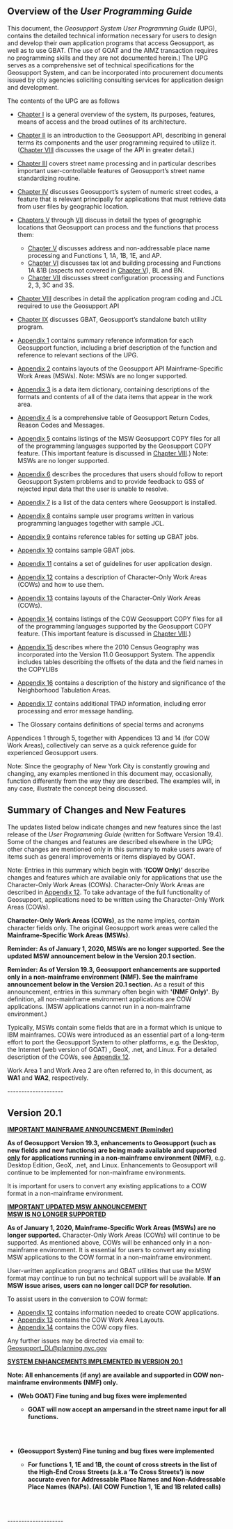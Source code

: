 ##  <div class="pdfPageBreakBefore">Overview of the <i>User Programming Guide</i></div>  

This document, the _Geosupport System User Programming Guide_ (UPG), contains the detailed technical information necessary for users to design and develop their own application programs that access Geosupport, as well as to use GBAT.  (The use of GOAT and the AIMZ transaction requires no programming skills and they are not documented herein.)  The UPG serves as a comprehensive set of technical specifications for the Geosupport System, and can be incorporated into procurement documents issued by city agencies soliciting consulting services for application design and development.

The contents of the UPG are as follows

* [Chapter I](/chapters/chapterI/chapterI/) is a general overview of the system, its purposes, features, means of access and the broad outlines of its architecture.  
* [Chapter II](/chapters/chapterII/chapterII/) is an introduction to the Geosupport API, describing in general terms its components and the user programming required to utilize it.  ([Chapter VIII](/chapters/chapterVIII/chapterVIII/) discusses the usage of the API in greater detail.)  
* [Chapter III](/chapters/chapterIII/chapterIII/) covers street name processing and in particular describes important user-controllable features of Geosupport’s street name standardizing routine.  
* [Chapter IV](/chapters/chapterIV/chapterIV/) discusses Geosupport’s system of numeric street codes, a feature that is relevant principally for applications that must retrieve data from user files by geographic location.

* [Chapters V](/chapters/chapterV/chapterV/) through [VII](/chapters/chapterVII/chapterVII/) discuss in detail the types of geographic locations that Geosupport can process and the functions that process them:  
    * [Chapter V](/chapters/chapterV/chapterV/) discusses address and non-addressable place name processing and Functions 1, 1A, 1B, 1E, and AP.  
    * [Chapter VI](/chapters/chapterVI/chapterVI/) discusses tax lot and building processing and Functions 1A &1B (aspects not covered in [Chapter V](/chapters/chapterV/chapterV/)), BL and BN.  
    * [Chapter VII](/chapters/chapterVII/chapterVII/) discusses street configuration processing and Functions 2, 3, 3C and 3S.

* [Chapter VIII](/chapters/chapterVIII/chapterVIII/) describes in detail the application program coding and JCL required to use the  Geosupport API  
* [Chapter IX](/chapters/chapterIX/chapterIX/) discusses GBAT, Geosupport’s standalone batch utility program.  
* [Appendix 1](/appendices/appendix01/) contains summary reference information for each Geosupport function, including a brief description of the function and reference to relevant sections of the UPG.  
* [Appendix 2](/appendices/appendix02/) contains layouts of the Geosupport API Mainframe-Specific Work Areas (MSWs).  Note: MSWs are no longer supported.  
* [Appendix 3](/appendices/appendix03/) is a data item dictionary, containing descriptions of the formats and contents of all of the data items that appear in the work area.  
* [Appendix 4](/appendices/appendix04/) is a comprehensive table of Geosupport Return Codes, Reason Codes and Messages.  
* [Appendix 5](/appendices/appendix05/) contains listings of the MSW Geosupport COPY files for all of the programming languages supported by the Geosupport COPY feature.  (This important feature is discussed in [Chapter VIII](/chapters/chapterVIII/chapterVIII/).) Note: MSWs are no longer supported.
* [Appendix 6](/appendices/appendix06/) describes the procedures that users should follow to report Geosupport System problems and to provide feedback to GSS of rejected input data that the user is unable to resolve.  
* [Appendix 7](/appendices/appendix07/) is a list of the data centers where Geosupport is installed.  
* [Appendix 8](/appendices/appendix08/) contains sample user programs written in various programming languages together with sample JCL.  
* [Appendix 9](/appendices/appendix09/) contains reference tables for setting up GBAT jobs.  
* [Appendix 10](/appendices/appendix10/) contains sample GBAT jobs.  
* [Appendix 11](/appendices/appendix11/) contains a set of guidelines for user application design.  
* [Appendix 12](/appendices/appendix12/) contains a description of Character-Only Work Areas (COWs) and how to use them.  
* [Appendix 13](/appendices/appendix13/) contains layouts of the Character-Only Work Areas (COWs).  
* [Appendix 14](/appendices/appendix14/) contains listings of the COW Geosupport COPY files for all of the programming languages supported by the Geosupport COPY feature. (This important feature is discussed in [Chapter VIII](/chapters/chapterVIII/chapterVIII/).)  
* [Appendix 15](/appendices/appendix15/) describes where the 2010 Census Geography was incorporated into the Version 11.0 Geosupport System.  The appendix includes tables describing the offsets of the data and the field names in the COPYLIBs  
* [Appendix 16](/appendices/appendix16/) contains a description of the history and significance of the Neighborhood Tabulation Areas.  
* [Appendix 17](/appendices/appendix17/) contains additional TPAD information, including error processing and error message handling.  
* The Glossary contains definitions of special terms and acronyms  



Appendices 1 through 5, together with Appendices 13 and 14 (for COW Work Areas), collectively can serve as a quick reference guide for experienced Geosupport users.

Note: Since the geography of New York City is constantly growing and changing, any examples mentioned in this document may, occasionally, function differently from the way they are described.  The examples will, in any case, illustrate the concept being discussed.




## **Summary of Changes and New Features**
The updates listed below indicate changes and new features since the last release of the _User Programming Guide_ (written for Software Version 19.4).  Some of the changes and features are described elsewhere in the UPG; other changes are mentioned only in this summary to make users aware of items such as general improvements or items displayed by GOAT.

Note: Entries in this summary which begin with **‘(COW Only)’** describe changes and features which are available only for applications that use the Character-Only Work Areas (COWs).  Character-Only Work Areas are described in [Appendix 12](/appendices/appendix12/).  To take advantage of the full functionality of Geosupport, applications need to be written using the Character-Only Work Areas (COWs).

**Character-Only Work Areas (COWs)**, as the name implies, contain character fields only.  The original Geosupport work areas were called the **Mainframe-Specific Work Areas (MSWs)**.  

**Reminder: As of January 1, 2020, MSWs are no longer supported.  See the updated MSW announcement below in the Version 20.1 section.**


**Reminder: As of Version 19.3, Geosupport enhancements are supported only in a non-mainframe environment (NMF).   See the mainframe announcement below in the Version 20.1 section.**  As a result of this announcement, entries in this summary often begin with **'(NMF Only)'**. By definition, all non-mainframe environment applications are COW applications.  (MSW applications cannot run in a non-mainframe environment.)


Typically, MSWs contain some fields that are in a format which is unique to IBM mainframes.  COWs were introduced as an essential part of a long-term effort to port the Geosupport System to other platforms, e.g. the Desktop, the Internet (web version of GOAT) , GeoX, .net, and Linux.  For a detailed description of the COWs, see [Appendix 12](/appendices/appendix12/).

Work Area 1 and Work Area 2 are often referred to, in this document, as **WA1** and **WA2**, respectively.


<p>--------------------</p>

## Version 20.1

<u>**IMPORTANT MAINFRAME ANNOUNCEMENT (Reminder)**</u>  

<b>As of Geosupport Version 19.3, enhancements to Geosupport (such as new fields and new functions) are being made available and supported <u>only</u> for applications running in a non-mainframe environment (NMF)</b>, e.g. Desktop Edition, GeoX, .net, and Linux.  Enhancements to Geosupport will continue to be implemented for non-mainframe environments.  

It is important for users to convert any existing applications to a COW format in a non-mainframe environment.

<u>**IMPORTANT UPDATED MSW ANNOUNCEMENT**</u>  
<u>**MSW IS NO LONGER SUPPORTED**</u>

**As of January 1, 2020, Mainframe-Specific Work Areas (MSWs) are no longer supported.**  Character-Only Work Areas (COWs) will continue to be supported.  As mentioned above, COWs will be enhanced only in a non-mainframe environment.  It is essential for users to convert any existing MSW applications to the COW format in a non-mainframe environment.

User-written application programs and GBAT utilities that use the MSW format may continue to run but no technical support will be available.  **If an MSW issue arises, users can no longer call DCP for resolution.**

To assist users in the conversion to COW format:  
   *  [Appendix 12](/appendices/appendix12/) contains information needed to create COW applications.    
   *  [Appendix 13](/appendices/appendix13/) contains the COW Work Area Layouts.  
   *  [Appendix 14](/appendices/appendix14/) contains the COW copy files.   

Any further issues may be directed via email to: Geosupport_DL@planning.nyc.gov



<!-- * **(COW Only) System Enhancements Implemented**  
<br>
    * **The numeric words ‘ONE’ through ‘NINE’ are now accepted as a house number in the Geosupport house number input field.**   -->

<u>**SYSTEM ENHANCEMENTS IMPLEMENTED IN VERSION 20.1**</u>

**Note: All enhancements (if any) are available and supported in COW non-mainframe environments (NMF) only.**

* **(Web GOAT) Fine tuning and bug fixes were implemented**  

    * <b>GOAT will now accept an ampersand in the street name input for all functions.</b>
<br>
<br>

* **(Geosupport System) Fine tuning and bug fixes were implemented**  

    * <b>For functions 1, 1E and 1B, the count of cross streets in the list of the High-End Cross Streets (a.k.a ‘To Cross Streets’) is now accurate even for Addressable Place Names and Non-Addressable Place Names (NAPs).  (All COW Function 1, 1E and 1B related calls)</b>

<br>
<br>








<p>--------------------</p>


<!-- why does code look bold?.  It is not bold on screen or print -->
